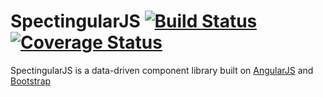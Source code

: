 SpectingularJS [![Build Status](https://travis-ci.org/Spectingular/spectingular.js.svg?branch=master)](https://travis-ci.org/Spectingular/spectingular.js) [![Coverage Status](https://coveralls.io/repos/Spectingular/spectingular.js/badge.png)](https://coveralls.io/r/Spectingular/spectingular.js)
===============

SpectingularJS is a data-driven component library built on [AngularJS](http://angularjs.org) and [Bootstrap](http://getbootstrap.com/)

